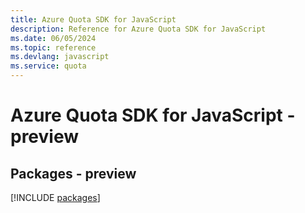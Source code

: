 ```yaml
---
title: Azure Quota SDK for JavaScript
description: Reference for Azure Quota SDK for JavaScript
ms.date: 06/05/2024
ms.topic: reference
ms.devlang: javascript
ms.service: quota
---
```

# Azure Quota SDK for JavaScript - preview
## Packages - preview
[!INCLUDE [packages](quota-index.md)]